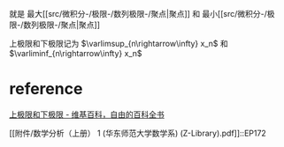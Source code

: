 
就是 最大[[src/微积分-/极限-/数列极限-/聚点|聚点]] 和 最小[[src/微积分-/极限-/数列极限-/聚点|聚点]]

上极限和下极限记为 $\varlimsup_{n\rightarrow\infty} x_n$ 和 $\varliminf_{n\rightarrow\infty} x_n$

# reference
[上极限和下极限 - 维基百科，自由的百科全书](https://zh.wikipedia.org/zh-hans/%E4%B8%8A%E6%9E%81%E9%99%90%E5%92%8C%E4%B8%8B%E6%9E%81%E9%99%90)

[[附件/数学分析（上册） 1 (华东师范大学数学系) (Z-Library).pdf]]::EP172
